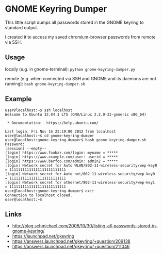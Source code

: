 # GNOME Keyring Dumper

This little script dumps all passwords stored in the GNOME keyring to standard output.

I created it to access my saved chromium-browser passwords from remote via SSH.

## Usage

locally (e.g. in gnome-terminal):
```python gnome-keyring-dumper.py```

remote (e.g. when connected via SSH and GNOME and its daemons are not running):
```bash gnome-keyring-dumper.sh```



## Example

```
user@localhost:~$ ssh localhost
Welcome to Ubuntu 12.04.1 LTS (GNU/Linux 3.2.0-33-generic x86_64)

 * Documentation:  https://help.ubuntu.com/

Last login: Fri Nov 16 23:19:00 2012 from localhost
user@localhost:~$ cd gnome-keyring-dumper 
user@localhost:gnome-keyring-dumper$ bash gnome-keyring-dumper.sh
Password: 
[session] --empty--
[login] https://www.foobar.com/login: myname = *****
[login] https://www.example.com/user: userid = *****
[login] https://www.barfoo.com/admin: admin2 = *****
[login] Network secret for Auto WLAN/802-11-wireless-security/wep-key0 = 11111111111111111111111111
[login] Network secret for Auto net/802-11-wireless-security/wep-key0 = 11111111111111111111111111
[login] Network secret for othernet/802-11-wireless-security/wep-key1 = 11111111111111111111111111
user@localhost:gnome-keyring-dumper$ exit
Connection to localhost closed.
user@localhost:~$ 
```


## Links

* http://blog.schmichael.com/2008/10/30/listing-all-passwords-stored-in-gnome-keyring/
* https://launchpad.net/gkeyring
* https://answers.launchpad.net/gkeyring/+question/209138
* https://answers.launchpad.net/gkeyring/+question/211046